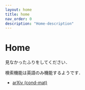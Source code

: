 ```yaml
---
layout: home
title: home
nav_order: 0
description: "Home-description"
---
```


# Home
見なかったふりをしてください．

検索機能は英語のみ機能するようです．

- [arXiv (cond-mat)](https://arxiv.org/archive/cond-mat)

